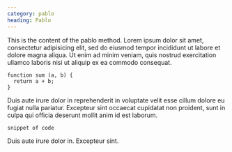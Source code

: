 ```yaml
---
category: pablo
heading: Pablo
---
```


This is the content of the pablo method. Lorem ipsum dolor sit amet, consectetur adipisicing elit, sed do eiusmod
tempor incididunt ut labore et dolore magna aliqua. Ut enim ad minim veniam, quis nostrud exercitation ullamco laboris nisi ut aliquip ex ea commodo consequat.  

    function sum (a, b) {
      return a + b;
    }

Duis aute irure dolor in reprehenderit in voluptate velit esse
cillum dolore eu fugiat nulla pariatur. Excepteur sint occaecat cupidatat non proident, sunt in culpa qui officia deserunt mollit anim id est laborum.

`snippet of code`

Duis aute irure dolor in. Excepteur sint.